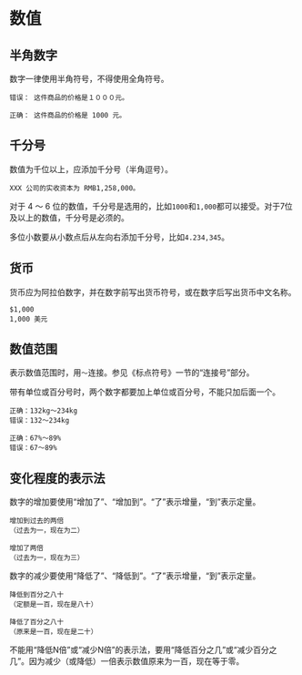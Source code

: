 # 数值

## 半角数字

数字一律使用半角符号，不得使用全角符号。

```
错误： 这件商品的价格是１０００元。

正确： 这件商品的价格是 1000 元。
```

## 千分号

数值为千位以上，应添加千分号（半角逗号）。

```
XXX 公司的实收资本为 RMB1,258,000。
```

对于 4 ～ 6 位的数值，千分号是选用的，比如`1000`和`1,000`都可以接受。对于7位及以上的数值，千分号是必须的。

多位小数要从小数点后从左向右添加千分号，比如`4.234,345`。

## 货币

货币应为阿拉伯数字，并在数字前写出货币符号，或在数字后写出货币中文名称。

```
$1,000
1,000 美元
```

## 数值范围

表示数值范围时，用`～`连接。参见《标点符号》一节的“连接号”部分。

带有单位或百分号时，两个数字都要加上单位或百分号，不能只加后面一个。

```
正确：132kg～234kg
错误：132～234kg

正确：67%～89%
错误：67～89%
```

## 变化程度的表示法

数字的增加要使用“增加了”、“增加到”。“了”表示增量，“到”表示定量。

```
增加到过去的两倍
（过去为一，现在为二）

增加了两倍
（过去为一，现在为三）
```

数字的减少要使用“降低了”、“降低到”。“了”表示增量，“到”表示定量。

```
降低到百分之八十
（定额是一百，现在是八十）

降低了百分之八十
（原来是一百，现在是二十）
```

不能用“降低N倍”或“减少N倍”的表示法，要用“降低百分之几”或“减少百分之几”。因为减少（或降低）一倍表示数值原来为一百，现在等于零。
